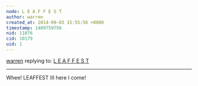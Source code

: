 ```yaml
---
node: L E A F F E S T
author: warren
created_at: 2014-09-03 15:55:56 +0000
timestamp: 1409759756
nid: 11076
cid: 10179
uid: 1
---
```




[warren](../profile/warren) replying to: [L E A F F E S T](../notes/cfastie/08-26-2014/l-e-a-f-f-e-s-t)

----
Whee! LEAFFEST III here I come!